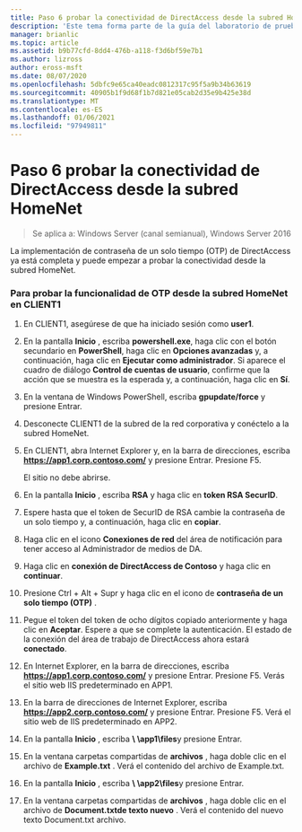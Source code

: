```yaml
---
title: Paso 6 probar la conectividad de DirectAccess desde la subred HomeNet
description: 'Este tema forma parte de la guía del laboratorio de pruebas: demostración de DirectAccess con autenticación OTP y RSA SecurID para Windows Server 2016'
manager: brianlic
ms.topic: article
ms.assetid: b9b77cfd-8dd4-476b-a118-f3d6bf59e7b1
ms.author: lizross
author: eross-msft
ms.date: 08/07/2020
ms.openlocfilehash: 5dbfc9e65ca40eadc0812317c95f5a9b34b63619
ms.sourcegitcommit: 40905b1f9d68f1b7d821e05cab2d35e9b425e38d
ms.translationtype: MT
ms.contentlocale: es-ES
ms.lasthandoff: 01/06/2021
ms.locfileid: "97949811"
---
```

# <a name="step-6-test-directaccess-connectivity-from-the-homenet-subnet"></a>Paso 6 probar la conectividad de DirectAccess desde la subred HomeNet

>Se aplica a: Windows Server (canal semianual), Windows Server 2016

La implementación de contraseña de un solo tiempo (OTP) de DirectAccess ya está completa y puede empezar a probar la conectividad desde la subred HomeNet.

### <a name="to-test-otp-functionality-from-the-homenet-subnet-on-client1"></a>Para probar la funcionalidad de OTP desde la subred HomeNet en CLIENT1

1. En CLIENT1, asegúrese de que ha iniciado sesión como **user1**.

2. En la pantalla **Inicio** , escriba **powershell.exe**, haga clic con el botón secundario en **PowerShell**, haga clic en **Opciones avanzadas** y, a continuación, haga clic en **Ejecutar como administrador**. Si aparece el cuadro de diálogo **Control de cuentas de usuario**, confirme que la acción que se muestra es la esperada y, a continuación, haga clic en **Sí**.

3. En la ventana de Windows PowerShell, escriba **gpupdate/force** y presione Entrar.

4. Desconecte CLIENT1 de la subred de la red corporativa y conéctelo a la subred HomeNet.

5. En CLIENT1, abra Internet Explorer y, en la barra de direcciones, escriba **https://app1.corp.contoso.com/** y presione Entrar. Presione F5.

   El sitio no debe abrirse.

6. En la pantalla **Inicio** , escriba **RSA** y haga clic en **token RSA SecurID**.

7. Espere hasta que el token de SecurID de RSA cambie la contraseña de un solo tiempo y, a continuación, haga clic en **copiar**.

8. Haga clic en el icono **Conexiones de red** del área de notificación para tener acceso al Administrador de medios de DA.

9. Haga clic en **conexión de DirectAccess de Contoso** y haga clic en **continuar**.

10. Presione Ctrl + Alt + Supr y haga clic en el icono de **contraseña de un solo tiempo (OTP)** .

11. Pegue el token del token de ocho dígitos copiado anteriormente y haga clic en **Aceptar**. Espere a que se complete la autenticación. El estado de la conexión del área de trabajo de DirectAccess ahora estará **conectado**.

12. En Internet Explorer, en la barra de direcciones, escriba **https://app1.corp.contoso.com/** y presione Entrar. Presione F5. Verás el sitio web IIS predeterminado en APP1.

13. En la barra de direcciones de Internet Explorer, escriba **https://app2.corp.contoso.com/** y presione Entrar. Presione F5. Verá el sitio web de IIS predeterminado en APP2.

14. En la pantalla **Inicio** , escriba <strong> \\ \app1\files</strong>y presione Entrar.

15. En la ventana carpetas compartidas de **archivos** , haga doble clic en el archivo de **Example.txt** . Verá el contenido del archivo de Example.txt.

16. En la pantalla **Inicio** , escriba <strong> \\ \app2\files</strong>y presione Entrar.

17. En la ventana carpetas compartidas de **archivos** , haga doble clic en el archivo de **Document.txtde texto nuevo** . Verá el contenido del nuevo texto Document.txt archivo.



